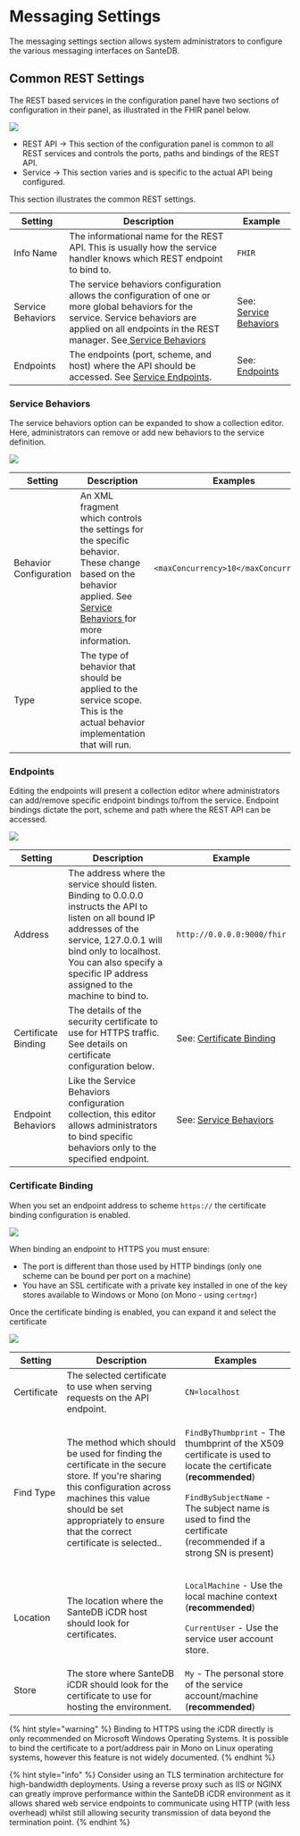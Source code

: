 # Messaging Settings

The messaging settings section allows system administrators to configure the various messaging interfaces on SanteDB.&#x20;

## Common REST Settings

The REST based services in the configuration panel have two sections of configuration in their panel, as illustrated in the FHIR panel below.

![](<../../../../.gitbook/assets/image (423) (1) (1) (1) (1) (1) (1) (1).png>)

* REST API -> This section of the configuration panel is common to all REST services and controls the ports, paths and bindings of the REST API.
* Service -> This section varies and is specific to the actual API being configured.

This section illustrates the common REST settings.

| Setting           | Description                                                                                                                                                                                                                                                                                      | Example                                        |
| ----------------- | ------------------------------------------------------------------------------------------------------------------------------------------------------------------------------------------------------------------------------------------------------------------------------------------------ | ---------------------------------------------- |
| Info Name         | The informational name for the REST API. This is usually how the service handler knows which REST endpoint to bind to.                                                                                                                                                                           | `FHIR`                                         |
| Service Behaviors | The service behaviors configuration allows the configuration of one or more global behaviors for the service. Service behaviors are applied on all endpoints in the REST manager. See[ Service Behaviors](../../host-configuration-file/service-api-configuration/rest-service-configuration.md) | See: [Service Behaviors](./#service-behaviors) |
| Endpoints         | The endpoints (port, scheme, and host) where the API should be accessed. See [Service Endpoints](../../host-configuration-file/service-api-configuration/rest-service-configuration.md).                                                                                                         | See: [Endpoints](./#endpoints)                 |

### Service Behaviors

The service behaviors option can be expanded to show a collection editor. Here, administrators can remove or add new behaviors to the service definition.



![](<../../../../.gitbook/assets/image (429) (1) (1) (1) (1) (1) (1) (1) (1).png>)

| Setting                | Description                                                                                                                                                                                                                                                               | Examples                              |
| ---------------------- | ------------------------------------------------------------------------------------------------------------------------------------------------------------------------------------------------------------------------------------------------------------------------- | ------------------------------------- |
| Behavior Configuration | An XML fragment which controls the settings for the specific behavior. These change based on the behavior applied. See [Service Behaviors ](../../host-configuration-file/service-api-configuration/rest-service-configuration.md#service-behaviors)for more information. | `<maxConcurrency>10</maxConcurrency>` |
| Type                   | The type of behavior that should be applied to the service scope. This is the actual behavior implementation that will run.                                                                                                                                               |                                       |

### Endpoints

Editing the endpoints will present a collection editor where administrators can add/remove specific endpoint bindings to/from the service. Endpoint bindings dictate the port, scheme and path where the REST API can be accessed.

![](<../../../../.gitbook/assets/image (424) (1) (1) (1) (1) (1) (1) (1) (1).png>)



| Setting             | Description                                                                                                                                                                                                                                                 | Example                                            |
| ------------------- | ----------------------------------------------------------------------------------------------------------------------------------------------------------------------------------------------------------------------------------------------------------- | -------------------------------------------------- |
| Address             | The address where the service should listen. Binding to 0.0.0.0 instructs the API to listen on all bound IP addresses of the service, 127.0.0.1 will bind only to localhost. You can also specify a specific IP address assigned to the machine to bind to. | `http://0.0.0.0:9000/fhir`                         |
| Certificate Binding | The details of the security certificate to use for HTTPS traffic. See details on certificate configuration below.                                                                                                                                           | See: [Certificate Binding](./#certificate-binding) |
| Endpoint Behaviors  | Like the Service Behaviors configuration collection, this editor allows administrators to bind specific behaviors only to the specified endpoint.                                                                                                           | See: [Service Behaviors](./#service-behaviors)     |

### Certificate Binding

When you set an endpoint address to scheme `https://` the certificate binding configuration is enabled.

![](<../../../../.gitbook/assets/image (428) (1) (1) (1) (1) (1) (1) (1) (1) (1) (1).png>)

When binding an endpoint to HTTPS you must ensure:

* The port is different than those used by HTTP bindings (only one scheme can be bound per port on a machine)
* You have an SSL certificate with a private key installed in one of the key stores available to Windows or Mono (on Mono - using `certmgr`)

Once the certificate binding is enabled, you can expand it and select the certificate

![](<../../../../.gitbook/assets/image (422) (1) (1) (1) (1) (1) (1) (1) (1) (1) (1) (1).png>)



| Setting     | Description                                                                                                                                                                                                                       | Examples                                                                                                                                                                                                                                                                       |
| ----------- | --------------------------------------------------------------------------------------------------------------------------------------------------------------------------------------------------------------------------------- | ------------------------------------------------------------------------------------------------------------------------------------------------------------------------------------------------------------------------------------------------------------------------------ |
| Certificate | The selected certificate to use when serving requests on the API endpoint.                                                                                                                                                        | `CN=localhost`                                                                                                                                                                                                                                                                 |
| Find Type   | The method which should be used for finding the certificate in the secure store. If you're sharing this configuration across machines this value should be set appropriately to ensure that the correct certificate is selected.. | <p><code>FindByThumbprint</code> - The thumbprint of the X509 certificate is used to locate the certificate (<strong>recommended</strong>)</p><p><code>FindBySubjectName</code> - The subject name is used to find the certificate (recommended if a strong SN is present)</p> |
| Location    | The location where the SanteDB iCDR host should look for certificates.                                                                                                                                                            | <p><code>LocalMachine</code> - Use the local machine context (<strong>recommended</strong>)</p><p><code>CurrentUser</code> - Use the service user account store.</p>                                                                                                           |
| Store       | The store where SanteDB iCDR should look for the certificate to use for hosting the environment.                                                                                                                                  | `My` - The personal store of the service account/machine (**recommended**)                                                                                                                                                                                                     |

{% hint style="warning" %}
Binding to HTTPS using the iCDR directly is only recommended on Microsoft Windows Operating Systems. It is possible to bind the certificate to a port/address pair in Mono on Linux operating systems, however this feature is not widely documented.
{% endhint %}

{% hint style="info" %}
Consider using an TLS termination architecture for high-bandwidth deployments. Using a reverse proxy such as IIS or NGINX can greatly improve performance within the SanteDB iCDR environment as it allows shared web service endpoints to communicate using HTTP (with less overhead) whilst still allowing security transmission of data beyond the termination point.
{% endhint %}

